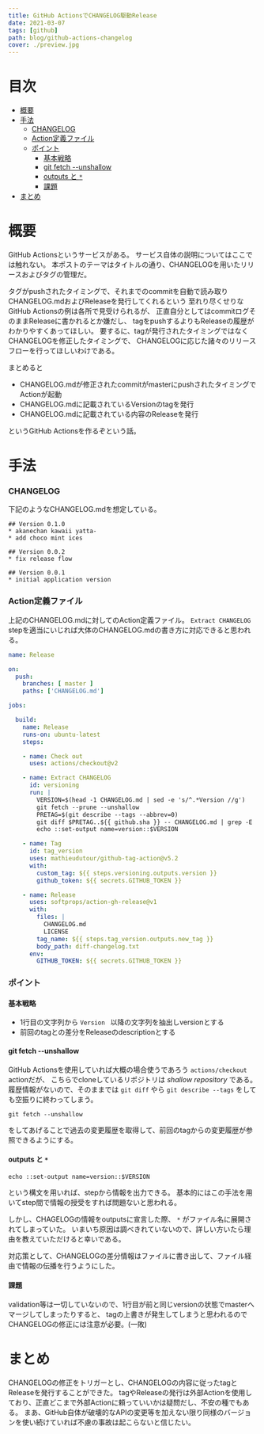 ```yaml
---
title: GitHub ActionsでCHANGELOG駆動Release
date: 2021-03-07
tags: [github]
path: blog/github-actions-changelog
cover: ./preview.jpg
---
```


# 目次 <!-- exclude-toc -->
* [概要](#sec1-0-0-0)
* [手法](#sec2-0-0-0)
    * [CHANGELOG](#sec2-0-1-0)
    * [Action定義ファイル](#sec2-0-2-0)
    * [ポイント](#sec2-0-3-0)
      * [基本戦略](#sec2-0-3-1)
      * [git fetch --unshallow](#sec2-0-3-2)
      * [outputs と `*`](#sec2-0-3-3)
      * [課題](#sec2-0-3-4)
* [まとめ](#sec3-0-0-0)



<a id="sec1-0-0-0"></a>
# 概要
GitHub Actionsというサービスがある。
サービス自体の説明についてはここでは触れない。
本ポストのテーマはタイトルの通り、CHANGELOGを用いたリリースおよびタグの管理だ。

タグがpushされたタイミングで、それまでのcommitを自動で読み取りCHANGELOG.mdおよびReleaseを発行してくれるという
至れり尽くせりなGitHub Actionsの例は各所で見受けられるが、
正直自分としてはcommitログそのままReleaseに書かれるとか嫌だし、
tagをpushするよりもReleaseの履歴がわかりやすくあってほしい。
要するに、tagが発行されたタイミングではなくCHANGELOGを修正したタイミングで、
CHANGELOGに応じた諸々のリリースフローを行ってほしいわけである。

まとめると

- CHANGELOG.mdが修正されたcommitがmasterにpushされたタイミングでActionが起動
- CHANGELOG.mdに記載されているVersionのtagを発行
- CHANGELOG.mdに記載されている内容のReleaseを発行

というGitHub Actionsを作るぞという話。


<a id="sec2-0-0-0"></a>
# 手法

<a id="sec2-0-1-0"></a>
### CHANGELOG
下記のようなCHANGELOG.mdを想定している。

```
## Version 0.1.0
* akanechan kawaii yatta-
* add choco mint ices

## Version 0.0.2
* fix release flow

## Version 0.0.1
* initial application version
```

<a id="sec2-0-2-0"></a>
### Action定義ファイル
上記のCHANGELOG.mdに対してのAction定義ファイル。
`Extract CHANGELOG` stepを適当にいじれば大体のCHANGELOG.mdの書き方に対応できると思われる。

```yaml
name: Release

on:
  push:
    branches: [ master ]
    paths: ['CHANGELOG.md']

jobs:

  build:
    name: Release
    runs-on: ubuntu-latest
    steps:

    - name: Check out
      uses: actions/checkout@v2

    - name: Extract CHANGELOG
      id: versioning
      run: |
        VERSION=$(head -1 CHANGELOG.md | sed -e 's/^.*Version //g')
        git fetch --prune --unshallow
        PRETAG=$(git describe --tags --abbrev=0)
        git diff $PRETAG..${{ github.sha }} -- CHANGELOG.md | grep -E '^\+' | grep -v '+++' | sed -e 's/^\+//g' > diff-changelog.txt
        echo ::set-output name=version::$VERSION

    - name: Tag
      id: tag_version
      uses: mathieudutour/github-tag-action@v5.2
      with:
        custom_tag: ${{ steps.versioning.outputs.version }}
        github_token: ${{ secrets.GITHUB_TOKEN }}

    - name: Release
      uses: softprops/action-gh-release@v1
      with:
        files: |
          CHANGELOG.md
          LICENSE
        tag_name: ${{ steps.tag_version.outputs.new_tag }}
        body_path: diff-changelog.txt
      env:
        GITHUB_TOKEN: ${{ secrets.GITHUB_TOKEN }}
```

<a id="sec2-0-3-0"></a>
### ポイント

<a id="sec2-0-3-1"></a>
#### 基本戦略
- 1行目の文字列から `Version ` 以降の文字列を抽出しversionとする
- 前回のtagとの差分をReleaseのdescriptionとする

<a id="sec2-0-3-2"></a>
#### git fetch --unshallow
GitHub Actionsを使用していれば大概の場合使うであろう `actions/checkout` actionだが、
こちらでcloneしているリポジトリは *shallow repository* である。
履歴情報がないので、そのままでは `git diff` やら `git describe --tags` をしても空振りに終わってしまう。

```
git fetch --unshallow
```

をしてあげることで過去の変更履歴を取得して、前回のtagからの変更履歴が参照できるようにする。

<a id="sec2-0-3-3"></a>
#### outputs と `*`
```
echo ::set-output name=version::$VERSION
```
という構文を用いれば、stepから情報を出力できる。
基本的にはこの手法を用いてstep間で情報の授受をすれば問題ないと思われる。

しかし、CHAGELOGの情報をoutputsに宣言した際、 `*` がファイル名に展開されてしまっていた。
いまいち原因は調べきれていないので、詳しい方いたら理由を教えていただけると幸いである。

対応策として、CHANGELOGの差分情報はファイルに書き出して、ファイル経由で情報の伝播を行うようにした。

<a id="sec2-0-3-4"></a>
#### 課題
validation等は一切していないので、1行目が前と同じversionの状態でmasterへマージしてしまったりすると、
tagの上書きが発生してしまうと思われるのでCHANGELOGの修正には注意が必要。(一敗)


<a id="sec3-0-0-0"></a>
# まとめ
CHANGELOGの修正をトリガーとし、CHANGELOGの内容に従ったtagとReleaseを発行することができた。
tagやReleaseの発行は外部Actionを使用しており、正直どこまで外部Actionに頼っていいかは疑問だし、不安の種でもある。
まあ、GitHub自体が破壊的なAPIの変更等を加えない限り同様のバージョンを使い続けていれば不慮の事故は起こらないと信じたい。
